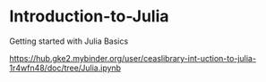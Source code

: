 # Introduction-to-Julia
Getting started with Julia Basics


https://hub.gke2.mybinder.org/user/ceaslibrary-int-uction-to-julia-1r4wfn48/doc/tree/Julia.ipynb
